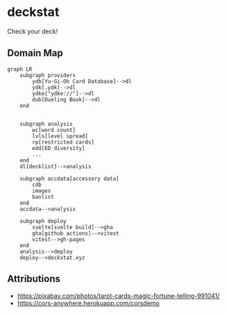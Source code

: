 # deckstat

Check your deck!

## Domain Map

```mermaid
graph LR
    subgraph providers
        ydb[Yu-Gi-Oh Card Database]-->dl
        ydk[.ydk]-->dl
        ydke["ydke://"]-->dl
        dub[Dueling Book]-->dl
    end
    
    
    subgraph analysis
        wc[word count]
        lvls[level spread]
        rp[restricted cards]
        edd[ED diversity]
        ...
    end
    dl[decklist]-->analysis

    subgraph accdata[accessory data]
        cdb
        images
        banlist
    end
    accdata-->analysis

    subgraph deploy
        svelte[svelte build]-->gha
        gha[github actions]-->vitest
        vitest-->gh-pages
    end
    analysis-->deploy
    deploy-->deckstat.xyz
```

## Attributions

- https://pixabay.com/photos/tarot-cards-magic-fortune-telling-991041/
- https://cors-anywhere.herokuapp.com/corsdemo
